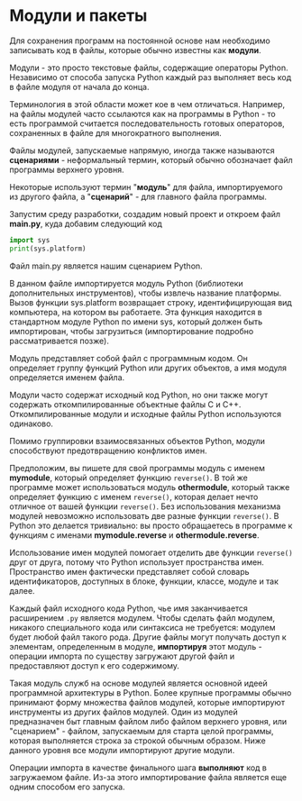 # Модули и пакеты

Для сохранения программ на постоянной основе нам необходимо записывать код в файлы, которые обычно известны как **модули**. 

Модули - это просто текстовые файлы, содержащие операторы Python. Независимо от способа запуска Python каждый раз выполняет весь код в файле модуля от начала до конца.

Терминология в этой области может кое в чем отличаться. Например, на файлы модулей часто ссылаются как на программы в Python - то есть программой считается последовательность готовых операторов, сохраненных в файле для многократного выполнения.

Файлы модулей, запускаемые напрямую, иногда также называются **сценариями** - неформальный термин, который обычно обозначает файл программы верхнего уровня.

Некоторые используют термин "**модуль**" для файла, импортируемого из другого файла, а "**сценарий**" - для главного файла программы.

Запустим среду разработки, создадим новый проект и откроем файл **main.py**, куда добавим следующий код

```python
import sys
print(sys.platform)
```

Файл main.py является нашим сценарием Python.

В данном файле импортируется модуль Python \(библиотеки дополнительных инструментов\), чтобы извлечь название платформы. Вызов функции sys.platform возвращает строку, идентифицирующая вид компьютера, на котором вы работаете. Эта функция находится в стандартном модуле Python по имени sys, который должен быть импортирован, чтобы загрузиться \(импортирование подробно рассматривается позже\).



Модуль представляет собой файл с программным кодом. Он определяет группу функций Python или других объектов, а имя модуля определяется именем файла.

Модули часто содержат исходный код Python, но они также могут содержать откомпилированные объектные файлы C и C++. Откомпилированные модули и исходные файлы Python используются одинаково.

Помимо группировки взаимосвязанных объектов Python, модули способствуют предотвращению конфликтов имен. 

Предположим, вы пишете для свой программы модуль с именем **mymodule**, который определяет функцию `reverse()`. В той же программе может использоваться модуль **othermodule**, который также определяет функцию с именем `reverse()`, которая делает нечто отличное от вашей функции `reverse()`. Без использования механизма модулей невозможно использовать две разные функции `reverse()`. В Python это делается тривиально: вы просто обращаетесь в программе к функциям с именами **mymodule.reverse** и **othermodule.reverse**.

Использование имен модулей помогает отделить две функции `reverse()` друг от друга, потому что Python использует пространства имен. Пространство имен фактически представляет собой словарь идентификаторов, доступных в блоке, функции, классе, модуле и так далее.

Каждый файл исходного кода Python, чье имя заканчивается расширением `.py` является модулем. Чтобы сделать файл модулем, никакого специального кода или синтаксиса не требуется: модулем будет любой файл такого рода. Другие файлы могут получать доступ к элементам, определенным в модуле, **импортируя** этот модуль - операции импорта по существу загружают другой файл и предоставляют доступ к его содержимому.

Такая модуль служб на основе модулей является основной идеей программной архитектуры в Python. Более крупные программы обычно принимают форму множества файлов модулей, которые импортируют инструменты из других файлов модулей. Один из модулей предназначен быт главным файлом либо файлом верхнего уровня, или "сценарием" - файлом, запускаемым для старта целой программы, которая выполняется строка за строкой обычным образом. Ниже данного уровня все модули импортируют другие модули.

Операции импорта в качестве финального шага **выполняют** код в загружаемом файле. Из-за этого импортирование файла является еще одним способом его запуска.

